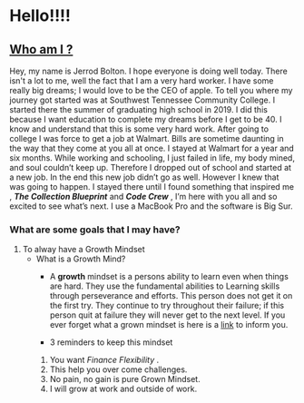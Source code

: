 # Hello!!!!



## [Who am I ?](https://github.com/JerrodBolton) 

Hey, my name is Jerrod Bolton. I hope everyone is doing well today. There isn't a lot to me, well the fact that I am a very hard worker.
I have some really big dreams; I would love to be the CEO of apple. To tell you where my journey got started was at Southwest  Tennessee Community College.
I started there the summer of graduating high school in 2019. I did this because I want education to complete my dreams before I get to be 40.
I know and understand that this is some very hard work. After going to college I was force to get a job at Walmart. Bills are sometime daunting in the way that they come at you all at once.
I stayed at Walmart for a year and six months. While working and schooling, I just failed in life, my body mined, and soul couldn’t keep up.
Therefore I dropped out of school and started at a new job. In the end this new job didn’t go as well. However I knew that was going to happen.
I stayed there until I found something that inspired me , ***The Collection Blueprint*** and ***Code Crew*** , I’m here with you all and so excited to see what’s next.
I use a MacBook Pro and the software is Big Sur. 


### What are some goals that I may have? 

1. To alway have a Growth Mindset 
    - What is a Growth Mind? 
      - A **growth** mindset is a persons ability to learn even when things are hard. They use the fundamental abilities to Learning skills through perseverance and efforts. This person does not get it on the first try. They continue to try throughout their failure; if this person quit at failure they will never get to the next level. If you ever forget what a grown mindset is here is a [link](https://www.atlassian.com/blog/inside-atlassian/growth-mindset) to inform you. 
      
       - 3 reminders to keep this mindset 
        1. You want *Finance Flexibility* .
        2. This help you over come challenges. 
        3. No pain, no gain is pure Grown Mindset.
        4. I will grow at work and outside of work.
    







